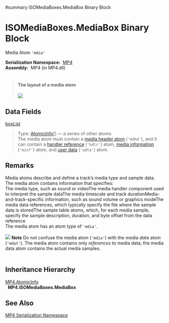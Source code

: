 ﻿#summary ISOMediaBoxes.MediaBox Binary Block

# ISOMediaBoxes.MediaBox Binary Block #


Media Atom `'mdia'`

**Serialization Namespace:**  [MP4](Bin_N_MP4.md)<br><b>Assembly:</b>  MP4 (in MP4.dll)<br>
<br>
<blockquote><h4>The layout of a media atom</h4>
<img src='https://atomicparsleynet.googlecode.com/svn/trunk/MP4/Help/qt_l_030-G.jpg' /></blockquote>


<h2>Data Fields</h2>

<a href='Bin_F_MP4_ISOMediaBoxes_MediaBox_boxList.md'>boxList</a>

<blockquote>Type: <a href='Bin_T_MP4_AtomicInfo.md'>AtomicInfo</a>[] — a series of other atoms<br>The media atom must contain a <a href='Bin_T_MP4_ISOMediaBoxes_MediaHeaderBox.md'>media header atom</a> (<code>'mdhd'</code>), and it can contain a <a href='Bin_T_MP4_ISOMediaBoxes_HandlerBox.md'>handler reference</a> (<code>'hdlr'</code>) atom, <a href='Bin_T_MP4_ISOMediaBoxes_MediaInformationBox.md'>media information</a> (<code>'minf'</code>) atom, and <a href='Bin_T_MP4_ISOMediaBoxes_UserDataBox.md'>user data</a> (<code>'udta'</code>) atom.<br></blockquote>

<h2>Remarks</h2>

Media atoms describe and define a track’s media type and sample data. The media atom contains information that specifies:<br>
The media type, such as sound or videoThe media handler component used to interpret the sample dataThe media timescale and track durationMedia-and-track-specific information, such as sound volume or graphics modeThe media data references, which typically specify the file where the sample data is storedThe sample table atoms, which, for each media sample, specify the sample description, duration, and byte offset from the data reference<br>
The media atom has an atom type of <code>'mdia'</code>.<br>
<br>
<img src='https://atomicparsleynet.googlecode.com/svn/branches/Sandcastle/Presentation/vs2005/icons/alert_note.gif' /> <b>Note</b> Do not confuse the media atom (<code>'mdia'</code>) with the media <i>data</i> atom (<code>'mdat'</code>). The media atom contains only <i>references</i> to media data; the media data atom contains the actual media samples.<br>
<br>
<h2>Inheritance Hierarchy</h2>
<a href='Bin_T_MP4_AtomicInfo.md'>MP4.AtomicInfo</a><br>  <b>MP4.ISOMediaBoxes.MediaBox</b><br>
<h2>See Also</h2>

<a href='Bin_N_MP4.md'>MP4 Serialization Namespace</a>